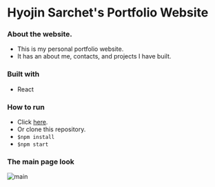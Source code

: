 # Hyojin Sarchet's Portfolio Website

### About the website.

* This is my personal portfolio website.
* It has an about me, contacts, and projects I have built.

### Built with

* React

### How to run

* Click [here](http://hyojin.surge.sh/).
* Or clone this repository.
* `$npm install`
* `$npm start`

### The main page look

![main](./images/portfolio-main.png)
